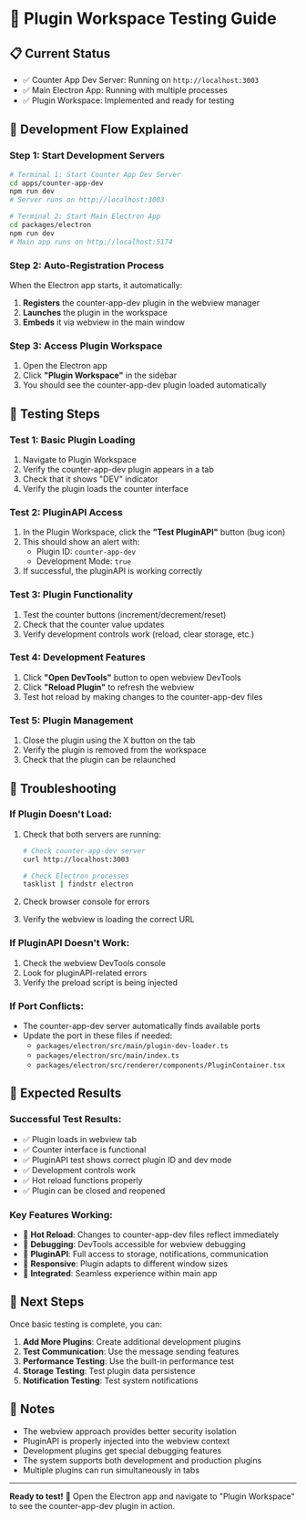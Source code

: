 # 🚀 Plugin Workspace Testing Guide

## 📋 **Current Status**

- ✅ Counter App Dev Server: Running on `http://localhost:3003`
- ✅ Main Electron App: Running with multiple processes
- ✅ Plugin Workspace: Implemented and ready for testing

## 🔄 **Development Flow Explained**

### **Step 1: Start Development Servers**

```bash
# Terminal 1: Start Counter App Dev Server
cd apps/counter-app-dev
npm run dev
# Server runs on http://localhost:3003

# Terminal 2: Start Main Electron App
cd packages/electron
npm run dev
# Main app runs on http://localhost:5174
```

### **Step 2: Auto-Registration Process**

When the Electron app starts, it automatically:

1. **Registers** the counter-app-dev plugin in the webview manager
2. **Launches** the plugin in the workspace
3. **Embeds** it via webview in the main window

### **Step 3: Access Plugin Workspace**

1. Open the Electron app
2. Click **"Plugin Workspace"** in the sidebar
3. You should see the counter-app-dev plugin loaded automatically

## 🧪 **Testing Steps**

### **Test 1: Basic Plugin Loading**

1. Navigate to Plugin Workspace
2. Verify the counter-app-dev plugin appears in a tab
3. Check that it shows "DEV" indicator
4. Verify the plugin loads the counter interface

### **Test 2: PluginAPI Access**

1. In the Plugin Workspace, click the **"Test PluginAPI"** button (bug icon)
2. This should show an alert with:
   - Plugin ID: `counter-app-dev`
   - Development Mode: `true`
3. If successful, the pluginAPI is working correctly

### **Test 3: Plugin Functionality**

1. Test the counter buttons (increment/decrement/reset)
2. Check that the counter value updates
3. Verify development controls work (reload, clear storage, etc.)

### **Test 4: Development Features**

1. Click **"Open DevTools"** button to open webview DevTools
2. Click **"Reload Plugin"** to refresh the webview
3. Test hot reload by making changes to the counter-app-dev files

### **Test 5: Plugin Management**

1. Close the plugin using the X button on the tab
2. Verify the plugin is removed from the workspace
3. Check that the plugin can be relaunched

## 🔧 **Troubleshooting**

### **If Plugin Doesn't Load:**

1. Check that both servers are running:

   ```bash
   # Check counter-app-dev server
   curl http://localhost:3003

   # Check Electron processes
   tasklist | findstr electron
   ```

2. Check browser console for errors
3. Verify the webview is loading the correct URL

### **If PluginAPI Doesn't Work:**

1. Check the webview DevTools console
2. Look for pluginAPI-related errors
3. Verify the preload script is being injected

### **If Port Conflicts:**

- The counter-app-dev server automatically finds available ports
- Update the port in these files if needed:
  - `packages/electron/src/main/plugin-dev-loader.ts`
  - `packages/electron/src/main/index.ts`
  - `packages/electron/src/renderer/components/PluginContainer.tsx`

## 🎯 **Expected Results**

### **Successful Test Results:**

- ✅ Plugin loads in webview tab
- ✅ Counter interface is functional
- ✅ PluginAPI test shows correct plugin ID and dev mode
- ✅ Development controls work
- ✅ Hot reload functions properly
- ✅ Plugin can be closed and reopened

### **Key Features Working:**

- 🔄 **Hot Reload**: Changes to counter-app-dev files reflect immediately
- 🐛 **Debugging**: DevTools accessible for webview debugging
- 🔌 **PluginAPI**: Full access to storage, notifications, communication
- 📱 **Responsive**: Plugin adapts to different window sizes
- 🎨 **Integrated**: Seamless experience within main app

## 🚀 **Next Steps**

Once basic testing is complete, you can:

1. **Add More Plugins**: Create additional development plugins
2. **Test Communication**: Use the message sending features
3. **Performance Testing**: Use the built-in performance test
4. **Storage Testing**: Test plugin data persistence
5. **Notification Testing**: Test system notifications

## 📝 **Notes**

- The webview approach provides better security isolation
- PluginAPI is properly injected into the webview context
- Development plugins get special debugging features
- The system supports both development and production plugins
- Multiple plugins can run simultaneously in tabs

---

**Ready to test!** 🎉 Open the Electron app and navigate to "Plugin Workspace" to see the counter-app-dev plugin in action.
